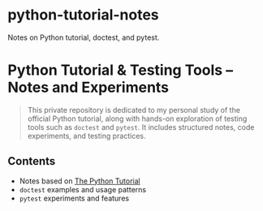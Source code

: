 # python-tutorial-notes
Notes on Python tutorial, doctest, and pytest.

# Python Tutorial & Testing Tools – Notes and Experiments

> This private repository is dedicated to my personal study of the official Python tutorial, along with hands-on exploration of testing tools such as `doctest` and `pytest`. It includes structured notes, code experiments, and testing practices.

## Contents
- Notes based on [The Python Tutorial](https://docs.python.org/3/tutorial/)
- `doctest` examples and usage patterns
- `pytest` experiments and features
